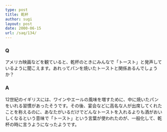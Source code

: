 ```yaml
---
type: post
title: 乾杯
author: sugi
layout: post
date: 2000-06-15
url: /saq/134/
---
```

### Q 

アメリカ映画などを観ていると、乾杯のときにみんなで「トースト」と発声しているように聞こえます。あれってパンを焼いたトーストと関係あるんでしょうか？

### A 

12世紀のイギリスには、ワインやエールの風味を増すために、中に焼いたパンをいれる習慣があったそうです。その後、宴会などに高名な人が出席してくれたことを称えるのに、あなたがいるだけでどんなトーストを入れるよりも酒がおいしくなるという意味で「トースト」という言葉が使われたのが、一般化して、乾杯の時に言うようになったようです。
